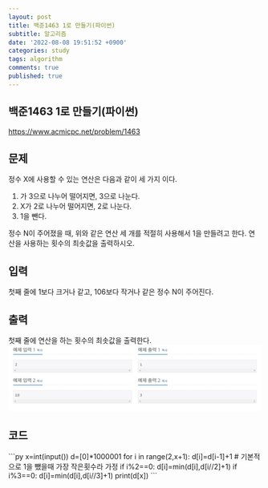 ```yaml
---
layout: post
title: 백준1463 1로 만들기(파이썬)
subtitle: 알고리즘
date: '2022-08-08 19:51:52 +0900'
categories: study
tags: algorithm
comments: true
published: true
---
```

## 백준1463 1로 만들기(파이썬)
<a href="https://www.acmicpc.net/problem/1463">https://www.acmicpc.net/problem/1463</a>
<h2>문제</h2>
정수 X에 사용할 수 있는 연산은 다음과 같이 세 가지 이다.
<ol>
    <li>가 3으로 나누어 떨어지면, 3으로 나눈다.</li>
    <li>X가 2로 나누어 떨어지면, 2로 나눈다.</li>
    <li>1을 뺀다.</li>
</ol>
정수 N이 주어졌을 때, 위와 같은 연산 세 개를 적절히 사용해서 1을 만들려고 한다. 연산을 사용하는 횟수의 최솟값을 출력하시오.<br>
<h2>입력</h2>
첫째 줄에 1보다 크거나 같고, 106보다 작거나 같은 정수 N이 주어진다.<br>
<h2>출력</h2>
첫째 줄에 연산을 하는 횟수의 최솟값을 출력한다.<br>
<img src="/assets/img/baek1463-1.jpg" title="baek1463-1.jpg" alt="baek1463-1.jpg"/><br>
<h2>코드</h2>
```py
x=int(input())
d=[0]*1000001
for i in range(2,x+1):
    d[i]=d[i-1]+1 # 기본적으로 1을 뺐을때 가장 작은횟수라 가정
    if i%2==0:
        d[i]=min(d[i],d[i//2]+1)
    if i%3==0:
        d[i]=min(d[i],d[i//3]+1)
print(d[x])
```



